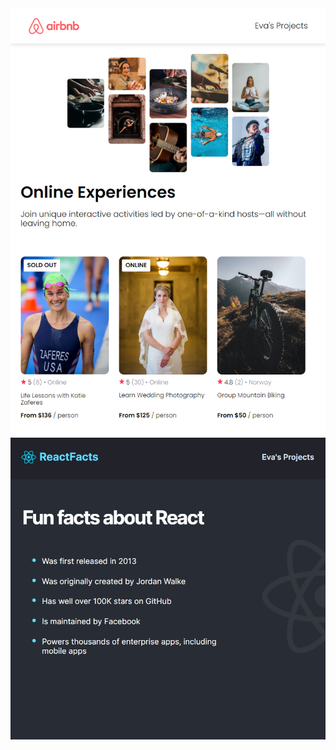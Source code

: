 <img src="screenshots/airbnb-clone.png" alt="react-info-page" style="width: 700px;">
<img src="screenshots/react-info-page.jpg" alt="react-info-page" style="width: 700px;">
